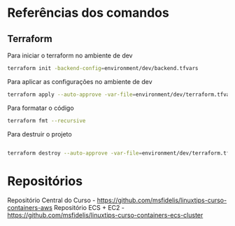 # Referências dos comandos

## Terraform


Para iniciar o terraform no ambiente de dev

```bash
terraform init -backend-config=environment/dev/backend.tfvars
```

Para aplicar as configurações no ambiente de dev

```bash
terraform apply --auto-approve -var-file=environment/dev/terraform.tfvars

```
Para formatar o código

```bash
terraform fmt --recursive
```

Para destruir o projeto

```bash

terraform destroy --auto-approve -var-file=environment/dev/terraform.tfvars

```

# Repositórios

Repositório Central do Curso - https://github.com/msfidelis/linuxtips-curso-containers-aws
Repositório ECS + EC2 - https://github.com/msfidelis/linuxtips-curso-containers-ecs-cluster